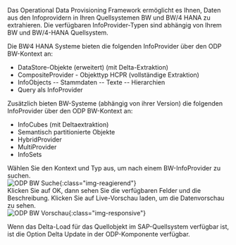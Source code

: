 Das Operational Data Provisioning Framework ermöglicht es Ihnen, Daten aus den Infoprovidern in Ihren Quellsystemen BW und BW/4 HANA zu extrahieren. 
Die verfügbaren InfoProvider-Typen sind abhängig von Ihrem BW und BW/4-HANA Quellsystem.

Die BW∕4 HANA Systeme bieten die folgenden InfoProvider über den ODP BW-Kontext an:
- DataStore-Objekte (erweitert) (mit Delta-Extraktion)
- CompositeProvider - Objekttyp HCPR (vollständige Extraktion)
- InfoObjects
-- Stammdaten
-- Texte
-- Hierarchien
- Query als InfoProvider

Zusätzlich bieten BW-Systeme (abhängig von ihrer Version) die folgenden InfoProvider über den ODP BW-Kontext an:
- InfoCubes (mit Deltaextraktion)
- Semantisch partitionierte Objekte
- HybridProvider
- MultiProvider
- InfoSets


Wählen Sie den Kontext und Typ aus, um nach einem BW-InfoProvider zu suchen. <br/>
![ODP BW Suche](/img/inhaltlich/odp/odp/odp-Komponente-bw-nwdemo-01.png){:class="img-reagierend"}
<br/>
Klicken Sie auf OK, dann sehen Sie die verfügbaren Felder und die Beschreibung. Klicken Sie auf Live-Vorschau laden, um die Datenvorschau zu sehen.<br/>
![ODP BW Vorschau](/img/Inhalt/odp/odp/odp-Komponente-w-nw-nwdemo-02-preview.png){:class="img-responsive"}

Wenn das Delta-Load für das Quellobjekt im SAP-Quellsystem verfügbar ist, ist die Option Delta Update in der ODP-Komponente verfügbar. 